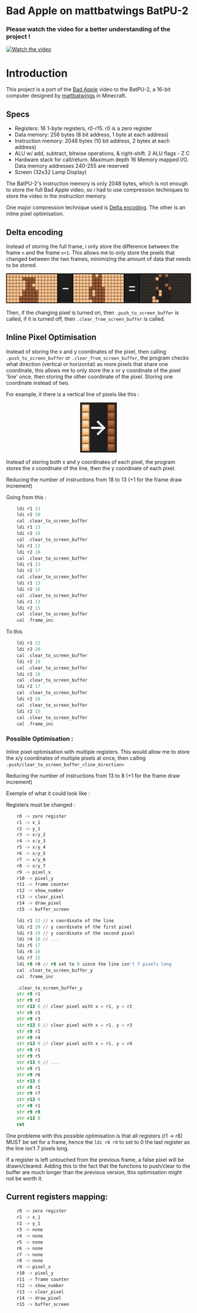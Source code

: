 # Bad Apple on mattbatwings BatPU-2

### Please watch the video for a better understanding of the project !

[![Watch the video](https://img.youtube.com/vi/3gBZHXqnleU/0.jpg)](https://www.youtube.com/watch?v=3gBZHXqnleU)



# Introduction

This project is a port of the [Bad Apple](https://www.youtube.com/watch?v=FtutLA63Cp8) video to the BatPU-2, a 16-bit computer designed by [mattbatwings](https://github.com/mattbatwings) in Minecraft.


## Specs
- Registers: 16 1-byte registers, r0-r15. r0 is a zero register
- Data memory: 256 bytes (8 bit address, 1 byte at each address)
- Instruction memory: 2048 bytes (10 bit address, 2 bytes at each address)
- ALU w/ add, subtract, bitwise operations, & right-shift. 2 ALU flags - Z C
- Hardware stack for call/return. Maximum depth 16
Memory mapped I/O. Data memory addresses 240-255 are reserved
- Screen (32x32 Lamp Display)

The BatPU-2's instruction memory is only 2048 bytes, which is not enough to store the full Bad Apple video, so i had to use compression techniques to store the video in the instruction memory.

One major compression technique used is [Delta encoding](https://en.wikipedia.org/wiki/Delta_encoding). The other is an inline pixel optimisation.

## Delta encoding

Instead of storing the full frame, i only store the difference between the frame `n` and the frame `n+1`. This allows me to only store the pixels that changed between the two frames, minimizing the amount of data that needs to be stored.

<p align="center"> 
  <a href="" rel="noopener">
 <img width=auto height=auto src="https://github.com/TheAypisamFpv/BadApple-on-BatPU-2/blob/main/images/diff_Frame_1_to_2.png" alt="Difference between frame 1 and 2"></a>
</p>

Then, if the changing pixel is turned on, then `.push_to_screen_buffer` is called, if it is turned off, then `.clear_from_screen_buffer` is called.

## Inline Pixel Optimisation

Instead of storing the x and y coordinates of the pixel, then calling `.push_to_screen_buffer` or `.clear_from_screen_buffer`, the program checks what direction (vertical or horizontal) as more pixels that share one coordinate, this allows me to only store the x or y coordinate of the pixel 'line' once, then storing the other coordinate of the pixel.
Storing one coordinate instead of two.

For example, it there is a vertical line of pixels like this :

<p align="center"> 
  <a href="" rel="noopener">
 <img width=auto height=auto src="https://github.com/TheAypisamFpv/BadApple-on-BatPU-2/blob/main/images/Inline_pixel_optimisation.png" alt="Inline Pixel Optimisation"></a>
</p>


Instead of storing both x and y coordinates of each pixel, the program stores the x coordinate of the line, then the y coordinate of each pixel.

Reducing the number of instructions from 18 to 13 (+1 for the frame draw increment)

Going from this :
```asm
    ldi r1 13
    ldi r2 20
    cal .clear_to_screen_buffer
    ldi r1 13
    ldi r2 19
    cal .clear_to_screen_buffer
    ldi r1 13
    ldi r2 18
    cal .clear_to_screen_buffer
    ldi r1 13
    ldi r2 17
    cal .clear_to_screen_buffer
    ldi r1 13
    ldi r2 16
    cal .clear_to_screen_buffer
    ldi r1 13
    ldi r2 15
    cal .clear_to_screen_buffer
    cal .frame_inc
```


To this
```asm
    ldi r1 13
    ldi r2 20
    cal .clear_to_screen_buffer
    ldi r2 19
    cal .clear_to_screen_buffer
    ldi r2 18
    cal .clear_to_screen_buffer
    ldi r2 17
    cal .clear_to_screen_buffer
    ldi r2 16
    cal .clear_to_screen_buffer
    ldi r2 15
    cal .clear_to_screen_buffer
    cal .frame_inc
```



### Possible Optimisation :
Inline pixel optimisation with multiple registers.
This would allow me to store the x/y coordinates of multiple pixels at once, then calling `.push/clear_to_screen_buffer_<line_direction>`

Reducing the number of instructions from 13 to 8 (+1 for the frame draw increment)

Exemple of what it could look like :

Registers must be changed :
```asm
    r0 -> zero register
    r1 -> x_1
    r2 -> y_1
    r3 -> x/y_2
    r4 -> x/y_3
    r5 -> x/y_4
    r6 -> x/y_5
    r7 -> x/y_6
    r8 -> x/y_7
    r9 -> pixel_x
    r10 -> pixel_y
    r11 -> frame counter
    r12 -> show_number
    r13 -> clear_pixel
    r14 -> draw_pixel
    r15 -> buffer_screen
```


```asm
    ldi r1 13 // x coordinate of the line
    ldi r2 20 // y coordinate of the first pixel
    ldi r3 19 // y coordinate of the second pixel
    ldi r4 18 // ...
    ldi r5 17
    ldi r6 16
    ldi r7 15
    ldi r8 r0 // r8 set to 0 since the line isn't 7 pixels long
    cal .clear_to_screen_buffer_y
    cal .frame_inc
```

```asm
    .clear_to_screen_buffer_y
    str r8 r1
    str r9 r2
    str r13 0 // clear pixel with x = r1, y = r2
    str r8 r1
    str r9 r3
    str r13 0 // clear pixel with x = r1, y = r3
    str r8 r1
    str r9 r4
    str r13 0 // clear pixel with x = r1, y = r4
    str r8 r1
    str r9 r5
    str r13 0 // ...
    str r8 r1
    str r9 r6
    str r13 0
    str r8 r1
    str r9 r7
    str r13 0
    str r8 r1
    str r9 r8
    str r13 0
    ret
```

One probleme with this possible optimisation is that all registers (r1 -> r8) MUST be set for a frame, hence the `ldi r8 r0` to set to 0 the last register as the line isn't 7 pixels long.

If a register is left untouched from the previous frame, a false pixel will be drawn/cleared.
Adding this to the fact that the functions to push/clear to the buffer are much longer than the previous version, this optimisation might not be worth it.

## Current registers mapping:

```asm
    r0 -> zero register
    r1 -> x_1
    r2 -> y_1
    r3 -> none
    r4 -> none
    r5 -> none
    r6 -> none
    r7 -> none
    r8 -> none
    r9 -> pixel_x
    r10 -> pixel_y
    r11 -> frame counter
    r12 -> show_number
    r13 -> clear_pixel
    r14 -> draw_pixel
    r15 -> buffer_screen
```